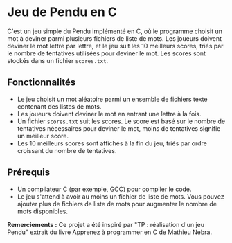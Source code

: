 # Jeu de Pendu en C

C'est un jeu simple du Pendu implémenté en C, où le programme choisit un mot à deviner parmi plusieurs fichiers de liste de mots. Les joueurs doivent deviner le mot lettre par lettre, et le jeu suit les 10 meilleurs scores, triés par le nombre de tentatives utilisées pour deviner le mot. Les scores sont stockés dans un fichier `scores.txt`.

## Fonctionnalités
- Le jeu choisit un mot aléatoire parmi un ensemble de fichiers texte contenant des listes de mots.
- Les joueurs doivent deviner le mot en entrant une lettre à la fois.
- Un fichier `scores.txt` suit les scores. Le score est basé sur le nombre de tentatives nécessaires pour deviner le mot, moins de tentatives signifie un meilleur score.
- Les 10 meilleurs scores sont affichés à la fin du jeu, triés par ordre croissant du nombre de tentatives.

## Prérequis
- Un compilateur C (par exemple, GCC) pour compiler le code.
- Le jeu s'attend à avoir au moins un fichier de liste de mots. Vous pouvez ajouter plus de fichiers de liste de mots pour augmenter le nombre de mots disponibles.

**Remerciements :** Ce projet a été inspiré par "TP : réalisation d'un jeu Pendu" extrait du livre Apprenez à programmer en C de Mathieu Nebra.
